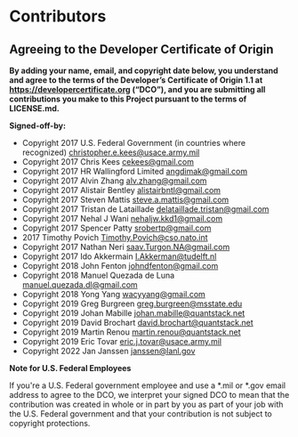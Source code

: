 # Contributors
## Agreeing to the Developer Certificate of Origin

**By adding your name, email, and copyright date below, you understand and agree to the terms of the Developer’s Certificate of Origin 1.1 at https://developercertificate.org (“DCO”), and you are submitting all contributions you make to this Project pursuant to the terms of LICENSE.md.**

**Signed-off-by:**

- Copyright 2017 U.S. Federal Government (in countries where recognized) christopher.e.kees@usace.army.mil
- Copyright 2017 Chris Kees cekees@gmail.com
- Copyright 2017 HR Wallingford Limited angdimak@gmail.com
- Copyright 2017 Alvin Zhang alv.zhang@gmail.com
- Copyright 2017 Alistair Bentley alistairbntl@gmail.com
- Copyright 2017 Steven Mattis steve.a.mattis@gmail.com
- Copyright 2017 Tristan de Lataillade delataillade.tristan@gmail.com
- Copyright 2017 Nehal J Wani nehaljw.kkd1@gmail.com
- Copyright 2017 Spencer Patty srobertp@gmail.com
- 2017 Timothy Povich Timothy.Povich@cso.nato.int
- Copyright 2017 Nathan Neri saav.Turgon.NA@gmail.com
- Copyright 2017 Ido Akkermain I.Akkerman@tudelft.nl
- Copyright 2018 John Fenton johndfenton@gmail.com
- Copyright 2018 Manuel Quezada de Luna manuel.quezada.dl@gmail.com
- Copyright 2018 Yong Yang wacyyang@gmail.com
- Copyright 2019 Greg Burgreen greg.burgreen@msstate.edu
- Copyright 2019 Johan Mabille johan.mabille@quantstack.net
- Copyright 2019 David Brochart david.brochart@quantstack.net
- Copyright 2019 Martin Renou martin.renou@quantstack.net
- Copyright 2019 Eric Tovar eric.j.tovar@usace.army.mil
- Copyright 2022 Jan Janssen janssen@lanl.gov

**Note for U.S. Federal Employees**

If you're a U.S. Federal government employee and use a *.mil or *.gov email address to agree to the DCO, we interpret your signed DCO to mean that the contribution was created in whole or in part by you as part of your job with the U.S. Federal government and that your contribution is not subject to copyright protections.
